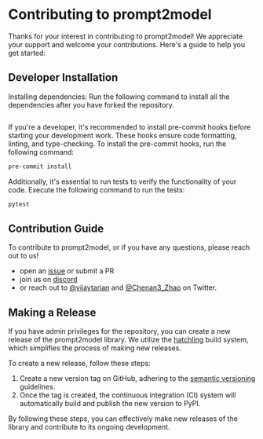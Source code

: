 # Contributing to prompt2model

Thanks for your interest in contributing to prompt2model!
We appreciate your support and welcome your
 contributions. Here's a guide to help you get started:

## Developer Installation

Installing dependencies:
Run the following command to install all the dependencies after you have forked the repository.

```pip install .[dev]
```

If you're a developer, it's recommended to install
pre-commit hooks before starting your development
work. These hooks ensure code formatting, linting,
and type-checking. To install the pre-commit hooks,
run the following command:

```bash
pre-commit install
```

Additionally, it's essential to run tests to verify the
functionality of your code. Execute the following
command to run the tests:

```bash
pytest
```

## Contribution Guide

To contribute to prompt2model, or if you have any questions,
please reach out to us!

- open an [issue](https://github.com/neulab/prompt2model/issues) or submit a PR
- join us on [discord](https://discord.gg/UCy9csEmFc)
- or reach out to [@vijaytarian](https://twitter.com/vijaytarian)
  and [@Chenan3_Zhao](https://twitter.com/Chenan3_Zhao) on Twitter.

## Making a Release

If you have admin privileges for the repository,
you can create a new release of the prompt2model
library. We utilize the
[hatchling](https://github.com/pypa/hatch) build
system, which simplifies the process of making
new releases.

To create a new release, follow these steps:

1. Create a new version tag on GitHub, adhering to
the [semantic versioning](https://semver.org/) guidelines.
2. Once the tag is created, the continuous integration
(CI) system will automatically build and publish the
new version to PyPI.

By following these steps, you can effectively make
new releases of the library and contribute to its
ongoing development.

